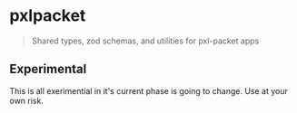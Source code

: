 # pxlpacket

> Shared types, zod schemas, and utilities for pxl-packet apps

## Experimental

This is all exerimential in it's current phase is going to change. Use at your own risk.

